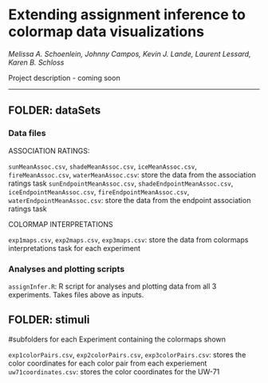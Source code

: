 # Extending assignment inference to colormap data visualizations

_Melissa A. Schoenlein, Johnny Campos, Kevin J. Lande, Laurent Lessard, Karen B. Schloss_

Project description - coming soon

---


## FOLDER: dataSets
### Data files 

ASSOCIATION RATINGS: 

`sunMeanAssoc.csv`, `shadeMeanAssoc.csv`, `iceMeanAssoc.csv`, `fireMeanAssoc.csv`, `waterMeanAssoc.csv`: store the data from the association ratings task
`sunEndpointMeanAssoc.csv`, `shadeEndpointMeanAssoc.csv`, `iceEndpointMeanAssoc.csv`, `fireEndpointMeanAssoc.csv`, `waterEndpointMeanAssoc.csv`: store the data from the endpoint association ratings task


COLORMAP INTERPRETATIONS

`exp1maps.csv`, `exp2maps.csv`, `exp3maps.csv`: store the data from colormaps interpretations task for each experiment


### Analyses and plotting scripts

`assignInfer.R`: R script for analyses and plotting data from all 3 experiments. Takes files above as inputs.


## FOLDER: stimuli
#subfolders for each Experiment containing the colormaps shown 

`exp1colorPairs.csv`, `exp2colorPairs.csv`, `exp3colorPairs.csv`: stores the color coordinates for each color pair from each experiement
`uw71coordinates.csv`: stores the color coordinates for the UW-71

